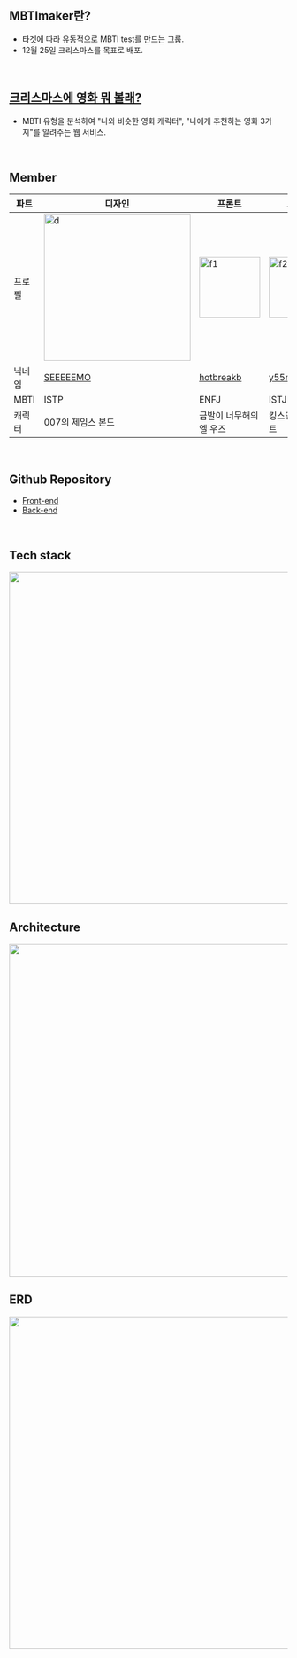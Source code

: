 ## MBTImaker란?
- 타겟에 따라 유동적으로 MBTI test를 만드는 그룹.
- 12월 25일 크리스마스를 목표로 배포.
<br>

## [크리스마스에 영화 뭐 볼래?](christmas-movie.net/html/home.html)
- MBTI 유형을 분석하여 "나와 비슷한 영화 캐릭터", "나에게 추천하는 영화 3가지"를 알려주는 웹 서비스.
<br>

## Member

파트 | 디자인 | 프론트 | 프론트 | 백엔드
--- | --- | --- | --- |---
프로필 | <img width="265" alt="d" src="https://user-images.githubusercontent.com/64337152/142105037-8de5a6a1-5e81-4c97-8eac-0ad8e7619a80.jpg"> | <img width="110" alt="f1" src="https://user-images.githubusercontent.com/64337152/140262086-0e44ebd7-36ba-4c2c-9990-c5082b95c12e.GIF"> | <img width="110" alt="f2" src="https://user-images.githubusercontent.com/64337152/140261440-b482647d-65f1-45dd-9bc0-bbac46a34db2.png"> | <img width="110" alt="b1" src="https://user-images.githubusercontent.com/64337152/140261442-9fe4fd24-8967-4792-8f95-b77ba7460a1c.jpg">
닉네임 | <a href="mailto:choisoowyan@gmail.com">SEEEEEMO</a> | <a href="https://github.com/hotbreakb">hotbreakb</a> | <a href="https://github.com/y55mun">y55mun</a> | <a href="https://github.com/seonpilKim">seonpilKim</a>
MBTI | ISTP | ENFJ | ISTJ | ISTJ
캐릭터 | 007의 제임스 본드 | 금발이 너무해의 엘 우즈 | 킹스맨의 해리하트 | 킹스맨의 해리하트
<br>

## Github Repository
- [Front-end](https://github.com/MBTImaker/MBTImaker-javascript-frontend)
- [Back-end](https://github.com/MBTImaker/MBTImaker-Spring-backend)
<br>

## Tech stack
<img width="600" src="https://user-images.githubusercontent.com/64337152/147026120-ee0f9448-44da-40f1-971d-8d6e4afd0e11.png">
<br>

## Architecture
<img width="600" src="https://user-images.githubusercontent.com/64337152/147026599-a0b1868f-ff20-4035-989f-7ce77df601a7.png">
<br>

## ERD
<img width="600" src="https://user-images.githubusercontent.com/64337152/147026603-5e0f50b2-e89c-49aa-98e4-b107c6233067.png">
<br>
